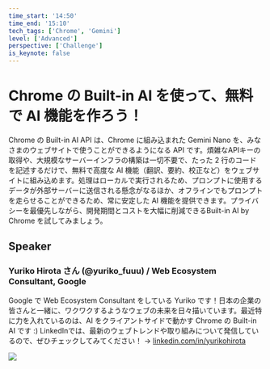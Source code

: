 ```yaml
---
time_start: '14:50'
time_end: '15:10'
tech_tags: ['Chrome', 'Gemini']
level: ['Advanced']
perspective: ['Challenge']
is_keynote: false
---
```


# Chrome の Built-in AI を使って、無料で AI 機能を作ろう！

Chrome の Built-in AI API は、Chrome に組み込まれた Gemini Nano を、みなさまのウェブサイトで使うことができるようになる API です。煩雑なAPIキーの取得や、大規模なサーバーインフラの構築は一切不要で、たった 2 行のコードを記述するだけで、無料で高度な AI 機能（翻訳、要約、校正など）をウェブサイトに組み込めます。処理はローカルで実行されるため、プロンプトに使用するデータが外部サーバーに送信される懸念がなるほか、オフラインでもプロンプトを走らせることができるため、常に安定した AI 機能を提供できます。プライバシーを最優先しながら、開発期間とコストを大幅に削減できるBuilt-in AI by Chrome を試してみましょう。

## Speaker

### Yuriko Hirota さん (@yuriko_fuuu) / Web Ecosystem Consultant, Google

Google で Web Ecosystem Consultant をしている Yuriko です！日本の企業の皆さんと一緒に、ワクワクするようなウェブの未来を日々描いています。最近特に力を入れているのは、AI をクライアントサイドで動かす Chrome の Built-in AI です :) LinkedInでは、最新のウェブトレンドや取り組みについて発信しているので、ぜひチェックしてみてください！ → [linkedin.com/in/yurikohirota](https://www.linkedin.com/in/yurikohirota/)

![](https://storage.googleapis.com/gdg-tokyo-web-public/events/20251122-devfest25/speaker-headshot/yuriko-hirota.jpg)
